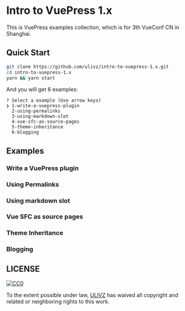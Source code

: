 # Intro to VuePress 1.x

This is VuePress examples collection, which is for 3th VueConf CN in Shanghai.

## Quick Start 

```bash
git clone https://github.com/ulivz/intro-to-vuepress-1.x.git
cd intro-to-vuepress-1.x
yarn && yarn start
```

And you will get 6 examples:

```
? Select a example (Use arrow keys)
❯ 1-write-a-vuepress-plugin
  2-using-permalinks
  3-using-markdown-slot
  4-vue-sfc-as-source-pages
  5-theme-inheritance
  6-blogging
```

## Examples

### Write a VuePress plugin

### Using Permalinks

### Using markdown slot

### Vue SFC as source pages

### Theme Inheritance

### Blogging


## LICENSE

[![CC0](http://mirrors.creativecommons.org/presskit/buttons/88x31/svg/cc-zero.svg)](https://creativecommons.org/publicdomain/zero/1.0/)

To the extent possible under law, [ULIVZ](https://github.com/ulivz) has waived all copyright and related or neighboring rights to this work.
